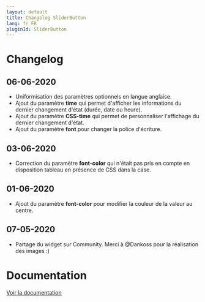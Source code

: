 ```yaml
---
layout: default
title: Changelog SliderButton
lang: fr_FR
pluginId: SliderButton
---
```


# Changelog

## 06-06-2020

- Uniformisation des paramètres optionnels en langue anglaise.
- Ajout du paramètre **time** qui permet d'afficher les informations du dernier changement d'état (durée, date ou heure).
- Ajout du paramètre **CSS-time** qui permet de personnaliser l'affichage du dernier changement d'état.
- Ajout du paramètre **font** pour changer la police d'écriture.

## 03-06-2020

- Correction du paramètre **font-color** qui n'était pas pris en compte en disposition tableau en présence de CSS dans la case.

## 01-06-2020

- Ajout du paramètre **font-color** pour modifier la couleur de la valeur au centre.

## 07-05-2020

- Partage du widget sur Community. Merci à @Dankoss pour la réalisation des images :)

# Documentation

[Voir la documentation]({{site.baseurl}}/{{page.pluginId}}/{{page.lang}})
